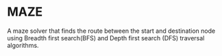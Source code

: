 # MAZE
A maze solver that finds the route between the start and destination node using Breadth first search(BFS) and Depth first search (DFS) traversal algorithms.
